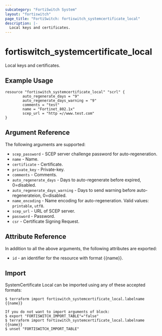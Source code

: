 ```yaml
---
subcategory: "FortiSwitch System"
layout: "fortiswitch"
page_title: "FortiSwitch: fortiswitch_systemcertificate_local"
description: |-
  Local keys and certificates.
---
```


# fortiswitch_systemcertificate_local
Local keys and certificates.

## Example Usage

```hcl
resource "fortiswitch_systemcertificate_local" "scrl" {
        auto_regenerate_days = "9"
        auto_regenerate_days_warning = "9"
        comments = "test"
        name = "Fortinet_802.1x"
        scep_url = "http =//www.test.com"
}
```

## Argument Reference

The following arguments are supported:

* `scep_password` - SCEP server challenge password for auto-regeneration.
* `name` - Name.
* `certificate` - Certificate.
* `private_key` - Private-key.
* `comments` - Comments.
* `auto_regenerate_days` - Days to auto-regenerate before expired, 0=disabled.
* `auto_regenerate_days_warning` - Days to send warning before auto-regenerateion, 0=disabled.
* `name_encoding` - Name encoding for auto-regeneration. Valid values: `printable`, `utf8`.
* `scep_url` - URL of SCEP server.
* `password` - Password.
* `csr` - Certificate Signing Request.


## Attribute Reference

In addition to all the above arguments, the following attributes are exported:
* `id` - an identifier for the resource with format {{name}}.

## Import

SystemCertificate Local can be imported using any of these accepted formats:
```
$ terraform import fortiswitch_systemcertificate_local.labelname {{name}}

If you do not want to import arguments of block:
$ export "FORTISWITCH_IMPORT_TABLE"="false"
$ terraform import fortiswitch_systemcertificate_local.labelname {{name}}
$ unset "FORTISWITCH_IMPORT_TABLE"
```
